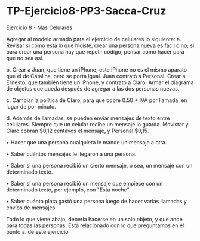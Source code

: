 # TP-Ejercicio8-PP3-Sacca-Cruz
Ejercicio 8 - Más Celulares

Agregar al modelo armado para el ejercicio de celulares lo siguiente:
a. Revisar si como está lo que hiciste, crear una persona nueva es fácil o no; si para 
crear una persona hay que repetir código, pensar cómo hacer para que no sea así.

b. Crear a Juan, que tiene un iPhone; este iPhone no es el mismo aparato que el de 
Catalina, pero se porta igual. Juan contrató a Personal.
Crear a Ernesto, que también tiene un iPhone, y contrató a Claro.
Armar el diagrama de objetos que queda después de agregar a las dos personas 
nuevas.

c. Cambiar la política de Claro, para que cobre 0.50 + IVA por llamada, en lugar de por 
minuto.

d. Además de llamadas, se pueden enviar mensajes de texto entre celulares. Siempre 
que un celular recibe un mensaje lo guarda. Movistar y Claro cobran $0,12 centavos 
el mensaje, y Personal $0,15.

• Hacer que una persona cualquiera le mande un mensaje a otra.

• Saber cuántos mensajes le llegaron a una persona.

• Saber si una persona recibió un cierto mensaje, o sea, un mensaje con un 
determinado texto.

• Saber si una persona recibió un mensaje que empiece con un determinado 
texto, por ejemplo, con "Esta noche".

• Saber cuánta plata gastó una persona luego de hacer varias llamadas y 
envíos de mensajes.

Todo lo que viene abajo, debería hacerse en un solo objeto, y que ande para todas las 
personas. Está relacionado con lo que preguntamos en el punto a. de este ejercicio
